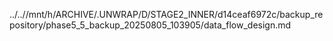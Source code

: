 ../..//mnt/h/ARCHIVE/.UNWRAP/D/STAGE2_INNER/d14ceaf6972c/backup_repository/phase5_5_backup_20250805_103905/data_flow_design.md